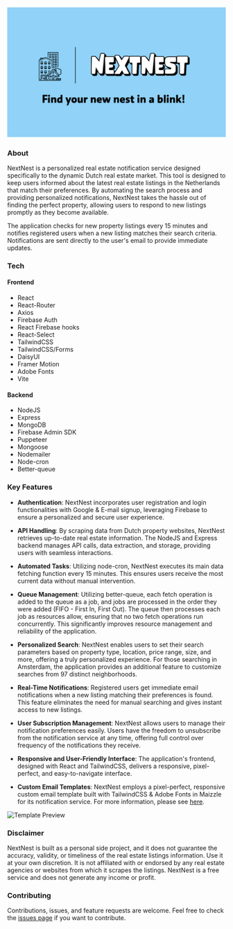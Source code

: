 <h3 align="center">
<img src="https://github.com/yigitaksoy/NextNest/blob/master/client/public/nextnest.png" alt="NextNest Logo">
</h3>

### About

NextNest is a personalized real estate notification service designed specifically to the dynamic Dutch real estate market. This tool is designed to keep users informed about the latest real estate listings in the Netherlands that match their preferences. By automating the search process and providing personalized notifications, NextNest takes the hassle out of finding the perfect property, allowing users to respond to new listings promptly as they become available.

The application checks for new property listings every 15 minutes and notifies registered users when a new listing matches their search criteria. Notifications are sent directly to the user's email to provide immediate updates.

### Tech

#### Frontend
- React
- React-Router
- Axios
- Firebase Auth
- React Firebase hooks
- React-Select
- TailwindCSS
- TailwindCSS/Forms
- DaisyUI
- Framer Motion
- Adobe Fonts
- Vite
#### Backend
- NodeJS
- Express
- MongoDB
- Firebase Admin SDK
- Puppeteer
- Mongoose
- Nodemailer
- Node-cron
- Better-queue


### Key Features

- **Authentication**: NextNest incorporates user registration and login functionalities with Google & E-mail signup, leveraging Firebase to ensure a personalized and secure user experience.

- **API Handling**: By scraping data from Dutch property websites, NextNest retrieves up-to-date real estate information. The NodeJS and Express backend manages API calls, data extraction, and storage, providing users with seamless interactions.

- **Automated Tasks**: Utilizing node-cron, NextNest executes its main data fetching function every 15 minutes. This ensures users receive the most current data without manual intervention.

- **Queue Management**: Utilizing better-queue, each fetch operation is added to the queue as a job, and jobs are processed in the order they were added (FIFO - First In, First Out). The queue then processes each job as resources allow, ensuring that no two fetch operations run concurrently. This significantly improves resource management and reliability of the application.

- **Personalized Search**: NextNest enables users to set their search parameters based on property type, location, price range, size, and more, offering a truly personalized experience. For those searching in Amsterdam, the application provides an additional feature to customize searches from 97 distinct neighborhoods.

- **Real-Time Notifications**: Registered users get immediate email notifications when a new listing matching their preferences is found. This feature eliminates the need for manual searching and gives instant access to new listings.

- **User Subscription Management**: NextNest allows users to manage their notification preferences easily. Users have the freedom to unsubscribe from the notification service at any time, offering full control over frequency of the notifications they receive.

- **Responsive and User-Friendly Interface**: The application's frontend, designed with React and TailwindCSS, delivers a responsive, pixel-perfect, and easy-to-navigate interface.

- **Custom Email Templates**: NextNest employs a pixel-perfect, responsive custom email template built with TailwindCSS & Adobe Fonts in Maizzle for its notification service. For more information, please see [here](https://github.com/yigitaksoy/Nextnest-email).

![Template Preview](https://github.com/yigitaksoy/Nextnest-email/blob/master/src/assets/images/nextnest-listing-template.png)

### Disclaimer
NextNest is built as a personal side project, and it does not guarantee the accuracy, validity, or timeliness of the real estate listings information. Use it at your own discretion. It is not affiliated with or endorsed by any real estate agencies or websites from which it scrapes the listings. NextNest is a free service and does not generate any income or profit.

### Contributing
Contributions, issues, and feature requests are welcome. Feel free to check the [issues page](https://github.com/yigitaksoy/NextNest/issues) if you want to contribute.
